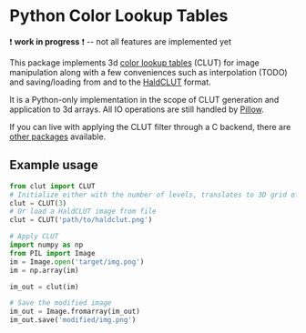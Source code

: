 # Python Color Lookup Tables

:exclamation: **work in progress** :exclamation: -- not all features are implemented yet

This package implements 3d [color lookup tables](https://en.wikipedia.org/wiki/3D_lookup_table)
(CLUT) for image manipulation along with a few conveniences such as interpolation (TODO) and
saving/loading from and to the [HaldCLUT](http://www.quelsolaar.com/technology/clut.html) format.

It is a Python-only implementation in the scope of CLUT generation and application
to 3d arrays.
All IO operations are still handled by [Pillow](https://github.com/python-pillow/Pillow).

If you can live with applying the CLUT filter through a C backend, there are
[other packages](https://github.com/homm/pillow-lut-tools) available.  


## Example usage

``` python
from clut import CLUT
# Initialize either with the number of levels, translates to 3D grid of i**2 points
clut = CLUT(3)
# Or load a HaldCLUT image from file
clut = CLUT('path/to/haldclut.png')

# Apply CLUT
import numpy as np
from PIL import Image
im = Image.open('target/img.png')
im = np.array(im)

im_out = clut(im)

# Save the modified image
im_out = Image.fromarray(im_out)
im_out.save('modified/img.png')
```
